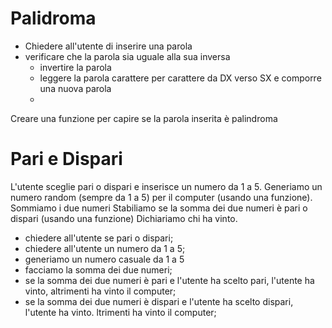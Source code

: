 # Palidroma

- Chiedere all'utente di inserire una parola
- verificare che la parola sia uguale alla sua inversa
  - invertire la parola
  - leggere la parola carattere per carattere da DX verso SX e comporre una nuova parola
  -

Creare una funzione per capire se la parola inserita è palindroma

# Pari e Dispari

L'utente sceglie pari o dispari e inserisce un numero da 1 a 5.
Generiamo un numero random (sempre da 1 a 5) per il computer (usando una funzione).
Sommiamo i due numeri
Stabiliamo se la somma dei due numeri è pari o dispari (usando una funzione)
Dichiariamo chi ha vinto.

- chiedere all'utente se pari o dispari;
- chiedere all'utente un numero da 1 a 5;
- generiamo un numero casuale da 1 a 5
- facciamo la somma dei due numeri;
- se la somma dei due numeri è pari e l'utente ha scelto pari, l'utente ha vinto, altrimenti ha vinto il computer;
- se la somma dei due numeri è dispari e l'utente ha scelto dispari, l'utente ha vinto. ltrimenti ha vinto il computer;
